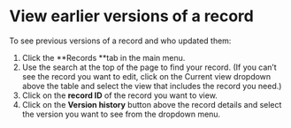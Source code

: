 

# View earlier versions of a record

To see previous versions of a record and who updated them:

1. Click the&nbsp;**Records&nbsp;**tab in the main menu.
2. Use the search at the top of the page to find your record. (If you can’t see the record you want to edit, click on the Current view dropdown above the table and select the view that includes the record you need.)
3. Click on the&nbsp;**record ID**&nbsp;of the record you want to view.
4. Click on the&nbsp;**Version history**&nbsp;button above the record details and select the version you want to see from the dropdown menu.